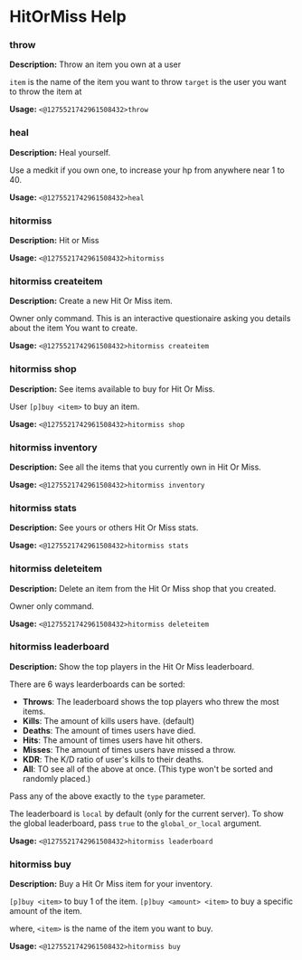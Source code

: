 # HitOrMiss Help

### throw

**Description:** Throw an item you own at a user

`item` is the name of the item you want to throw
`target` is the user you want to throw the item at

**Usage:** `<@1275521742961508432>throw`

### heal

**Description:** Heal yourself.

Use a medkit if you own one, to increase your hp from anywhere near 1 to 40.

**Usage:** `<@1275521742961508432>heal`

### hitormiss

**Description:** Hit or Miss

**Usage:** `<@1275521742961508432>hitormiss`

### hitormiss createitem

**Description:** Create a new Hit Or Miss item.

Owner only command.
This is an interactive questionaire asking you details about the item You want to create.

**Usage:** `<@1275521742961508432>hitormiss createitem`

### hitormiss shop

**Description:** See items available to buy for Hit Or Miss.

User `[p]buy <item>` to buy an item.

**Usage:** `<@1275521742961508432>hitormiss shop`

### hitormiss inventory

**Description:** See all the items that you currently own in Hit Or Miss.

**Usage:** `<@1275521742961508432>hitormiss inventory`

### hitormiss stats

**Description:** See yours or others Hit Or Miss stats.

**Usage:** `<@1275521742961508432>hitormiss stats`

### hitormiss deleteitem

**Description:** Delete an item from the Hit Or Miss shop that you created.

Owner only command.

**Usage:** `<@1275521742961508432>hitormiss deleteitem`

### hitormiss leaderboard

**Description:** Show the top players in the Hit Or Miss leaderboard.

There are 6 ways learderboards can be sorted:
- **Throws**: The leaderboard shows the top players who threw the most items.
- **Kills**: The amount of kills users have. (default)
- **Deaths**: The amount of times users have died.
- **Hits**: The amount of times users have hit others.
- **Misses**: The amount of times users have missed a throw.
- **KDR**: The K/D ratio of user's kills to their deaths.
- **All**: TO see all of the above at once. (This type won't be sorted and randomly placed.)

Pass any of the above exactly to the `type` parameter.

The leaderboard is `local` by default (only for the current server).
To show the global leaderboard, pass `true` to the `global_or_local` argument.

**Usage:** `<@1275521742961508432>hitormiss leaderboard`

### hitormiss buy

**Description:** Buy a Hit Or Miss item for your inventory.

`[p]buy <item>` to buy 1 of the item.
`[p]buy <amount> <item>` to buy a specific amount of the item.

where,
`<item>` is the name of the item you want to buy.

**Usage:** `<@1275521742961508432>hitormiss buy`

